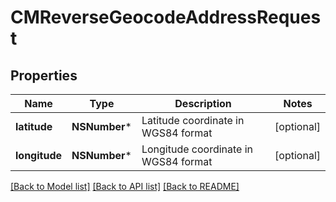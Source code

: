 # CMReverseGeocodeAddressRequest

## Properties
Name | Type | Description | Notes
------------ | ------------- | ------------- | -------------
**latitude** | **NSNumber*** | Latitude coordinate in WGS84 format | [optional] 
**longitude** | **NSNumber*** | Longitude coordinate in WGS84 format | [optional] 

[[Back to Model list]](../README.md#documentation-for-models) [[Back to API list]](../README.md#documentation-for-api-endpoints) [[Back to README]](../README.md)



